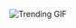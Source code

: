 ![Trending GIF](https://media2.giphy.com/media/v1.Y2lkPThiYjIxNzcyaHY3eTNxc3l5aWVidzR1cXNqYnQ3am40azBpdmxodWZidzZhZHd2diZlcD12MV9naWZzX3NlYXJjaCZjdD1n/fryY00CO4xCz4uJuDQ/giphy.gif)
